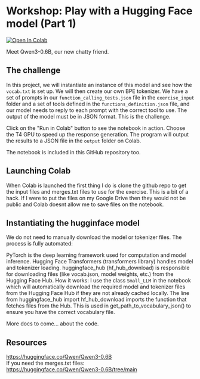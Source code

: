 # Workshop: Play with a Hugging Face model (Part 1)

<a target="_blank" href="https://colab.research.google.com/drive/1AFSZrjC5aMhtxnbYWh3RYOSjdxd1iPjZ?usp=sharing"><img src="https://colab.research.google.com/assets/colab-badge.svg" alt="Open In Colab"/></a>

Meet Qwen3-0.6B, our new chatty friend. 

## The challenge
In this project, we will instantiate an instance of this model and see how the `vocab.txt` is set up. We will then create our own BPE tokenizer.
We have a set of prompts in our `function_calling_tests.json` file in the `exercise_input` folder and a set of tools defined in the `functions_definition.json` file, and our model needs to reply to each prompt with the correct tool to use. The output of the model must be in JSON format. This is the challenge.

Click on the "Run in Colab" button to see the notebook in action. Choose the T4 GPU to speed up the response generation.  The program will output the results to a JSON file in the `output` folder on Colab.

The notebook is included in this GitHub repository too.

## Launching Colab
When Colab is launched the first thing I do is clone the github repo to get the input files and merges.txt files to use for the exercise. This is a bit of a hack. If I were to put the files on my Google Drive then they would not be public and Colab doesnt allow me to save files on the notebook.

## Instantiating the hugginface model

We do not need to manually download the model or tokenizer files. The process is fully automated:

PyTorch is the deep learning framework used for computation and model inference.
Hugging Face Transformers (transformers library) handles model and tokenizer loading.
huggingface_hub (hf_hub_download) is responsible for downloading files (like vocab.json, model weights, etc.) from the Hugging Face Hub.
How it works:
I use the class `Small_LLM` in the notebook which will automatically download the required model and tokenizer files from the Hugging Face Hub if they are not already cached locally.
The line from huggingface_hub import hf_hub_download imports the function that fetches files from the Hub. This is used in get_path_to_vocabulary_json() to ensure you have the correct vocabulary file.


More docs to come... about the code.

## Resources
https://huggingface.co/Qwen/Qwen3-0.6B  
If you need the merges.txt files:  
https://huggingface.co/Qwen/Qwen3-0.6B/tree/main  
